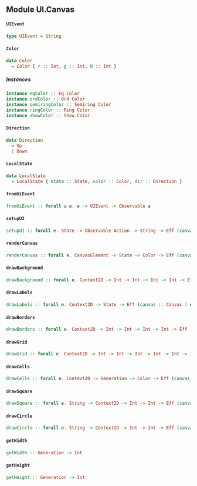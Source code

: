 ## Module UI.Canvas

#### `UIEvent`

``` purescript
type UIEvent = String
```

#### `Color`

``` purescript
data Color
  = Color { r :: Int, g :: Int, b :: Int }
```

##### Instances
``` purescript
instance eqColor :: Eq Color
instance ordColor :: Ord Color
instance semiringColor :: Semiring Color
instance ringColor :: Ring Color
instance showColor :: Show Color
```

#### `Direction`

``` purescript
data Direction
  = Up
  | Down
```

#### `LocalState`

``` purescript
data LocalState
  = LocalState { state :: State, color :: Color, dir :: Direction }
```

#### `fromUiEvent`

``` purescript
fromUiEvent :: forall a e. e -> UIEvent -> Observable a
```

#### `setupUI`

``` purescript
setupUI :: forall e. State -> Observable Action -> String -> Eff (canvas :: Canvas, dom :: DOM, console :: CONSOLE, random :: RANDOM, ref :: REF | e) (Observable State)
```

#### `renderCanvas`

``` purescript
renderCanvas :: forall e. CanvasElement -> State -> Color -> Eff (canvas :: Canvas, console :: CONSOLE, random :: RANDOM | e) Unit
```

#### `drawBackground`

``` purescript
drawBackground :: forall e. Context2D -> Int -> Int -> Int -> Int -> Eff (canvas :: Canvas | e) Unit
```

#### `drawLabels`

``` purescript
drawLabels :: forall e. Context2D -> State -> Eff (canvas :: Canvas | e) Unit
```

#### `drawBorders`

``` purescript
drawBorders :: forall e. Context2D -> Int -> Int -> Int -> Int -> Eff (canvas :: Canvas | e) Unit
```

#### `drawGrid`

``` purescript
drawGrid :: forall e. Context2D -> Int -> Int -> Int -> Int -> Int -> Int -> Eff (canvas :: Canvas | e) Unit
```

#### `drawCells`

``` purescript
drawCells :: forall e. Context2D -> Generation -> Color -> Eff (canvas :: Canvas, random :: RANDOM | e) Unit
```

#### `drawSquare`

``` purescript
drawSquare :: forall e. String -> Context2D -> Int -> Int -> Eff (canvas :: Canvas | e) Unit
```

#### `drawCircle`

``` purescript
drawCircle :: forall e. String -> Context2D -> Int -> Int -> Eff (canvas :: Canvas | e) Unit
```

#### `getWidth`

``` purescript
getWidth :: Generation -> Int
```

#### `getHeight`

``` purescript
getHeight :: Generation -> Int
```


